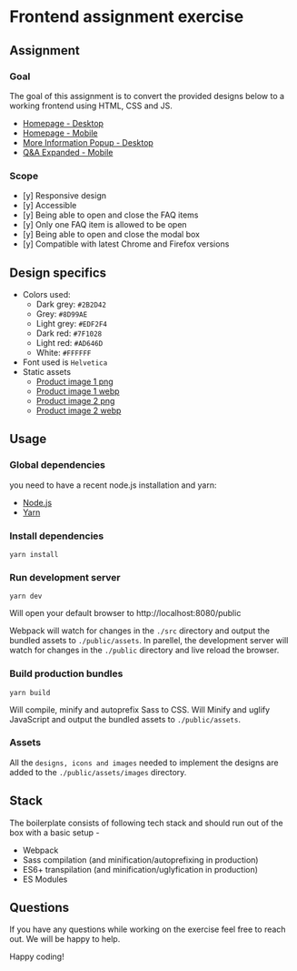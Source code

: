 # Frontend assignment exercise

## Assignment

### Goal

The goal of this assignment is to convert the provided designs below to a working frontend using HTML, CSS and JS. 

- [Homepage - Desktop](designs/Red%20Alert%20-%20Homepage%20-%20Desktop.png)
- [Homepage - Mobile](designs/Red%20Alert%20-%20Homepage%20-%20Mobile.png)
- [More Information Popup - Desktop](designs/Red%20Alert%20-%20More%20Information%20Popup%20-%20Desktop.png)
- [Q&A Expanded - Mobile](designs/Red%20Alert%20-%20Q&A%20Expanded%20-%20Mobile.png)

### Scope

- [y] Responsive design
- [y] Accessible
- [y] Being able to open and close the FAQ items
- [y] Only one FAQ item is allowed to be open
- [y] Being able to open and close the modal box
- [y] Compatible with latest Chrome and Firefox versions 

## Design specifics

- Colors used:
    - Dark grey: `#2B2D42`
    - Grey: `#8D99AE`
    - Light grey: `#EDF2F4`
    - Dark red: `#7F1028`
    - Light red: `#AD646D`
    - White: `#FFFFFF` 
- Font used is `Helvetica`
- Static assets
    - [Product image 1 png](./public/assets/images/product-1-transparent.png)
    - [Product image 1 webp](./public/assets/images/product-1-transparent.webp)
    - [Product image 2 png](./public/assets/images/product-2-transparent.png)
    - [Product image 2 webp](./public/assets/images/product-2-transparent.webp)

## Usage

### Global dependencies

you need to have a recent node.js installation and yarn:
- [Node.js](https://nodejs.org/)
- [Yarn](https://yarnpkg.com/)

### Install dependencies

```
yarn install
```

### Run development server

```
yarn dev
```

Will open your default browser to http://localhost:8080/public

Webpack will watch for changes in the `./src` directory and output the bundled assets to `./public/assets`. In parellel, the development server will watch for changes in the `./public` directory and live reload the browser.

### Build production bundles

```
yarn build
```

Will compile, minify and autoprefix Sass to CSS. Will Minify and uglify JavaScript and output the bundled assets to `./public/assets`.

### Assets

All the `designs, icons and images` needed to implement the designs are added to the `./public/assets/images` directory.

## Stack

The boilerplate consists of following tech stack and should run out of the box with a basic setup - 

- Webpack
- Sass compilation (and minification/autoprefixing in production)
- ES6+ transpilation (and minification/uglyfication in production)
- ES Modules

## Questions

If you have any questions while working on the exercise feel free to reach out. We will be happy to help.

Happy coding!
